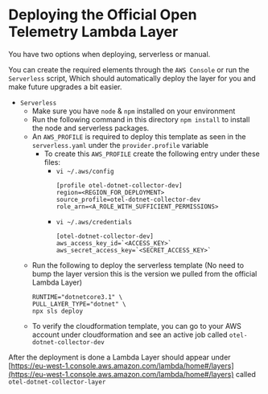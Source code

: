 # Deploying the Official Open Telemetry Lambda Layer

You have two options when deploying, serverless or manual.

You can create the required elements through the `AWS Console` or
run the `Serverless` script, Which should automatically deploy the layer for you and make future upgrades a bit easier.

- `Serverless`
    - Make sure you have `node` & `npm` installed on your environment
    - Run the following command in this directory `npm install` to install the node and serverless packages.
    - An `AWS_PROFILE` is required to deploy this template as seen in the `serverless.yaml` under the `provider.profile` variable
        - To create this `AWS_PROFILE` create the following entry under these files:
            - `vi ~/.aws/config`
              ```
              [profile otel-dotnet-collector-dev]
              region=<REGION_FOR_DEPLOYMENT>
              source_profile=otel-dotnet-collector-dev
              role_arn=<A_ROLE_WITH_SUFFICIENT_PERMISSIONS>
              ```
            - `vi ~/.aws/credentials`
              ```
              [otel-dotnet-collector-dev]
              aws_access_key_id=`<ACCESS_KEY>`
              aws_secret_access_key=`<SECRET_ACCESS_KEY>`
              ```
    - Run the following to deploy the serverless template (No need to bump the layer version this is the version we pulled from the official Lambda Layer)
      ```
      RUNTIME="dotnetcore3.1" \
      PULL_LAYER_TYPE="dotnet" \
      npx sls deploy
      ```
    - To verify the cloudformation template, you can go to your AWS account under cloudformation and see an active job called `otel-dotnet-collector-dev`

After the deployment is done a Lambda Layer should appear under [https://eu-west-1.console.aws.amazon.com/lambda/home#/layers](https://eu-west-1.console.aws.amazon.com/lambda/home#/layers) called `otel-dotnet-collector-layer`




